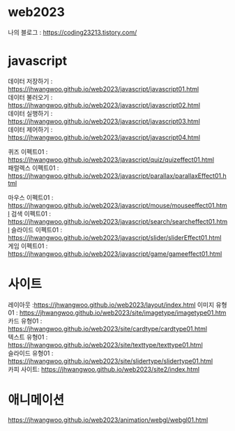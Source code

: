 # web2023

나의 블로그 : https://coding23213.tistory.com/   


# javascript
데이터 저장하기 : https://jhwangwoo.github.io/web2023/javascript/javascript01.html   
데이터 불러오기 : https://jhwangwoo.github.io/web2023/javascript/javascript02.html   
데이터 실행하기 : https://jhwangwoo.github.io/web2023/javascript/javascript03.html   
데이터 제어하기 : https://jhwangwoo.github.io/web2023/javascript/javascript04.html   

퀴즈 이펙트01 : https://jhwangwoo.github.io/web2023/javascript/quiz/quizeffect01.html   
패럴렉스 이펙트01 : https://jhwangwoo.github.io/web2023/javascript/parallax/parallaxEffect01.html

마우스 이펙트01 : https://jhwangwoo.github.io/web2023/javascript/mouse/mouseeffect01.html
검색 이펙트01 : https://jhwangwoo.github.io/web2023/javascript/search/searcheffect01.html
슬라이드 이펙트01 : https://jhwangwoo.github.io/web2023/javascript/slider/sliderEffect01.html
게임 이펙트01 : https://jhwangwoo.github.io/web2023/javascript/game/gameeffect01.html  
 


# 사이트
레이아웃 :https://jhwangwoo.github.io/web2023/layout/index.html
이미지 유형01 : https://jhwangwoo.github.io/web2023/site/imagetype/imagetype01.htm   
카드 유형01 : https://jhwangwoo.github.io/web2023/site/cardtype/cardtype01.html   
텍스트 유형01 : https://jhwangwoo.github.io/web2023/site/texttype/texttype01.html   
슬라이드 유형01 : https://jhwangwoo.github.io/web2023/site/slidertype/slidertype01.html   
카피 사이트: https://jhwangwoo.github.io/web2023/site2/index.html

# 애니메이션 
https://jhwangwoo.github.io/web2023/animation/webgl/webgl01.html

